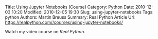 Title: Using Jupyter Notebooks (Course)
Category: Python
Date: 2010-12-03 10:20
Modified: 2010-12-05 19:30
Slug: using-jupyter-notebooks
Tags: python
Authors: Martin Breuss
Summary: Real Python Article
Url: https://realpython.com//courses/using-jupyter-notebooks/

Watch my video course on _Real Python_.